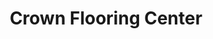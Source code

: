 ---
title: "Crown Flooring Center"
url: /mclean/crown-flooring-center/
shop: interior decoration
---